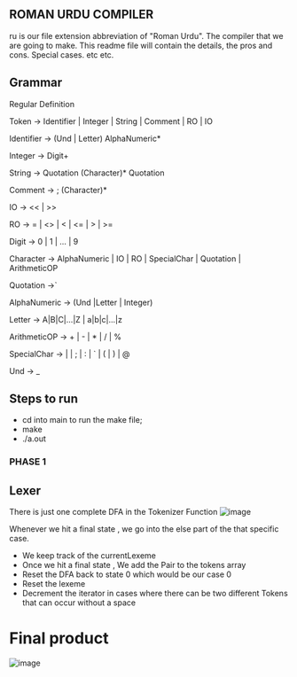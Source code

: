 ## ROMAN URDU COMPILER

ru is our file extension abbreviation of "Roman Urdu". The compiler that we are going to make.
This readme file will contain the details, the pros and cons. Special cases. etc etc.

## Grammar 
Regular Definition 


Token → Identifier | Integer | String | Comment | RO | IO

Identifier → (Und | Letter) AlphaNumeric* 

Integer → Digit+

String → Quotation (Character)* Quotation

Comment → ; (Character)* 

IO →  << | >>

RO →  = | <> | < | <= | > | >=


Digit  → 0 | 1 | … | 9

Character → AlphaNumeric | IO | RO | SpecialChar | Quotation | ArithmeticOP 

Quotation →` 

AlphaNumeric → (Und |Letter | Integer)

Letter → A|B|C|...|Z   |    a|b|c|...|z 

ArithmeticOP → + | - | * | / | %

SpecialChar → |  |  ;  | :  | `  |  (  |  ) | @ 

Und → _ 


## Steps to run 
- cd into main to run the make file;
- make 
- ./a.out


### PHASE 1

## Lexer

There is just one complete DFA in the Tokenizer Function
![image](https://user-images.githubusercontent.com/44190606/219965258-23c10f70-25c2-43f8-804b-8adfb55d1ce7.png)

Whenever we hit a final state , we go into the else part of the that 
specific case. 
- We keep track of the currentLexeme
- Once we hit a final state , We add the Pair to the tokens array 
- Reset the DFA back to state 0 which would be our case 0
- Reset the lexeme
- Decrement the iterator in cases where there can be two different Tokens that can 
occur without a space


# Final product
![image](https://user-images.githubusercontent.com/44190606/219964236-8f14b88a-d262-4351-b72f-f5b1aea464b3.png)

